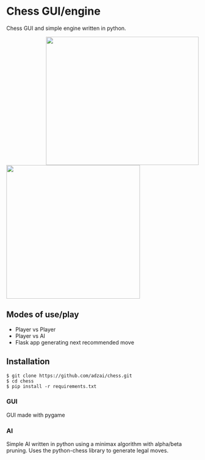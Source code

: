 # Chess GUI/engine

Chess GUI and simple engine written in python.


<img src="https://user-images.githubusercontent.com/39188731/97337861-13627700-1881-11eb-9eaa-ec8c56dff2f9.png" align="right" height="336" width="400">

<img src="https://user-images.githubusercontent.com/39188731/97337860-12314a00-1881-11eb-97b1-5ddaad9850a6.png" align="center" height="350" width="350">


## Modes of use/play
* Player vs Player
* Player vs AI
* Flask app generating next recommended move

## Installation
```
$ git clone https://github.com/adzai/chess.git
$ cd chess
$ pip install -r requirements.txt
```
### GUI
GUI made with pygame

### AI
Simple AI written in python using a minimax algorithm with alpha/beta pruning.
Uses the python-chess library to generate legal moves.

